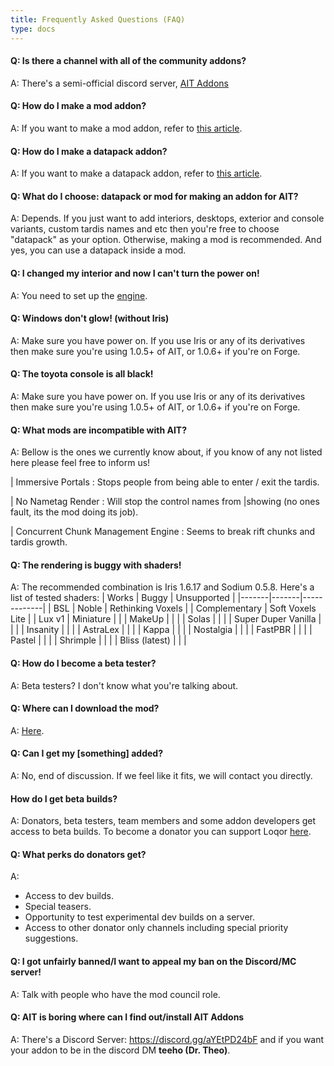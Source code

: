 ```yaml
---
title: Frequently Asked Questions (FAQ)
type: docs
---
```


#### Q: Is there a channel with all of the community addons?
A: There's a semi-official discord server, [AIT Addons](https://discord.gg/jz3mPsDEdT)

#### Q: How do I make a mod addon?
A: If you want to make a mod addon, refer to [this article](../development/).

#### Q: How do I make a datapack addon?
A: If you want to make a datapack addon, refer to [this article](../datapacks/).

#### Q: What do I choose: datapack or mod for making an addon for AIT?
A: Depends. If you just want to add interiors, desktops, exterior and console variants, custom tardis names and etc then you're free to choose "datapack" as your option.
Otherwise, making a mod is recommended. And yes, you can use a datapack inside a mod.

#### Q: I changed my interior and now I can't turn the power on!
A: You need to set up the [engine](../blocks/engine).

#### Q: Windows don't glow! (without Iris)
A: Make sure you have power on. If you use Iris or any of its derivatives then make sure you're using 1.0.5+ of AIT, or 1.0.6+ if you're on Forge.

#### Q: The toyota console is all black!
A: Make sure you have power on. If you use Iris or any of its derivatives then make sure you're using 1.0.5+ of AIT, or 1.0.6+ if you're on Forge.

#### Q: What mods are incompatible with AIT?
A: Bellow is the ones we currently know about, if you know of any not listed here please feel free to inform us!

| Immersive Portals : Stops people from being able to enter / exit the tardis.

| No Nametag Render : Will stop the control names from |showing (no ones fault, its the mod doing its job).

| Concurrent Chunk Management Engine : Seems to break rift chunks and tardis growth.

#### Q: The rendering is buggy with shaders!
A: The recommended combination is Iris 1.6.17 and Sodium 0.5.8. Here's a list of tested shaders:
| Works | Buggy | Unsupported |
|-------|-------|-------------|
| BSL | Noble | Rethinking Voxels |
| Complementary | Soft Voxels Lite |
| Lux v1 | Miniature | |
| MakeUp | | |
| Solas | | |
| Super Duper Vanilla | | |
| Insanity | | |
| AstraLex | | |
| Kappa | | |
| Nostalgia | | |
| FastPBR | | |
| Pastel | | |
| Shrimple | | |
| Bliss (latest) | | |

#### Q: How do I become a beta tester?
A: Beta testers? I don't know what you're talking about.

#### Q: Where can I download the mod?
A: [Here](https://modrinth.com/mod/ait).

#### Q: Can I get my [something] added?
A: No, end of discussion. If we feel like it fits, we will contact you directly.

#### How do I get beta builds?
A: Donators, beta testers, team members and some addon developers get access to beta builds. To become a donator you can support Loqor [here](https://ko-fi.com/loqor).

#### Q: What perks do donators get?
A:
- Access to dev builds.
- Special teasers.
- Opportunity to test experimental dev builds on a server.
- Access to other donator only channels including special priority suggestions.

#### Q: I got unfairly banned/I want to appeal my ban on the Discord/MC server!
A: Talk with people who have the mod council role.

#### Q: AIT is boring where can I find out/install AIT Addons
A: There's a Discord Server: https://discord.gg/aYEtPD24bF and if you want your addon to be in the discord DM **teeho (Dr. Theo)**.
